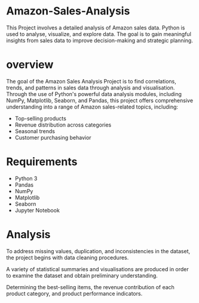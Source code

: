 # Amazon-Sales-Analysis

This Project involves a detailed analysis of Amazon sales data. Python is used to analyse, visualize, and explore data. The goal is to gain meaningful insights from sales data to improve decision-making and strategic planning.

# overview

The goal of the Amazon Sales Analysis Project is to find correlations, trends, and patterns in sales data through analysis and visualisation. Through the use of Python's powerful data analysis modules, including NumPy, Matplotlib, Seaborn, and Pandas, this project offers comprehensive understanding into a range of Amazon sales-related topics, including:
  - Top-selling products
  - Revenue distribution across categories
  - Seasonal trends
  - Customer purchasing behavior

# Requirements

- Python 3
- Pandas
- NumPy
- Matplotlib
- Seaborn
- Jupyter Notebook

# Analysis

To address missing values, duplication, and inconsistencies in the dataset, the project begins with data cleaning procedures.

A variety of statistical summaries and visualisations are produced in order to examine the dataset and obtain preliminary understanding.

Determining the best-selling items, the revenue contribution of each product category, and product performance indicators.
